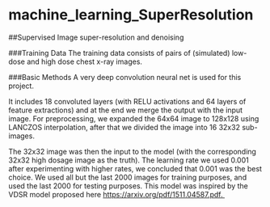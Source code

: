 # machine_learning_SuperResolution
##Supervised Image super-resolution and denoising

###Training Data
The training data consists of pairs of (simulated) low-dose and high dose chest x-ray images.

###Basic Methods
A very deep convolution neural net is used for this project.

It includes 18 convoluted layers (with RELU activations and 64 layers of feature extractions) and at the end we merge the output with the input image. For preprocessing, we expanded the 64x64 image to 128x128 using LANCZOS interpolation, after that we divided the image into 16 32x32 sub-images.

The 32x32 image was then the input to the model (with the corresponding 32x32 high dosage image as the truth). 
The learning rate we used 0.001 after experimenting with higher rates, we concluded that 0.001 was the best choice. 
We used all but the last 2000 images for training purposes, and used the last 2000 for testing purposes.
This model was inspired by the VDSR model proposed here https://arxiv.org/pdf/1511.04587.pdf. 
